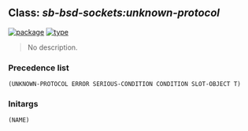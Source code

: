 ## Class: ***sb-bsd-sockets:unknown-protocol***
[![package](https://img.shields.io/badge/Package-SB--BSD--SOCKETS-5f9ea0.svg?style=social&colorA=999999)](../) [![type](https://img.shields.io/badge/Type-Class-5f9ea0.svg?style=social&colorA=999999)](../#class) 

> No description.

### Precedence list
```
(UNKNOWN-PROTOCOL ERROR SERIOUS-CONDITION CONDITION SLOT-OBJECT T)
```
### Initargs
```
(NAME)
```
